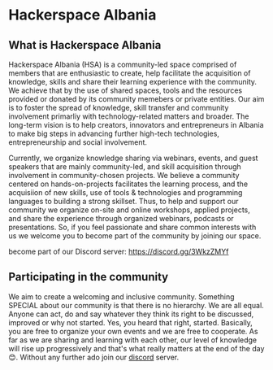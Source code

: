 # Hackerspace Albania

## What is Hackerspace Albania

Hackerspace Albania (HSA) is a community-led space comprised of members that are enthusiastic to create, help facilitate the acquisition of knowledge, skills and share their learning experience with the community. We achieve that by the use of shared spaces, tools and the resources provided or donated by its community memebers or private entities. Our aim is to foster the spread of knowledge, skill transfer and community involvement primarliy with technology-related matters and broader. The long-term vision is to help creators, innovators and entrepreneurs in Albania to make big steps in advancing further high-tech technologies, entrepreneurship and social involvement.

Currently, we organize knowledge sharing via webinars, events, and guest speakers that are mainly community-led, and skill acquisition through involvement in community-chosen projects. We believe a community centered on hands-on-projects facilitates the learning process, and the acquisiion of new skills, use of tools & technologies and programming languages to building a strong skillset. Thus, to help and support our community we organize on-site and online workshops, applied projects, and share the experience through organized webinars, podcasts or presentations. So, if you feel passionate and share common interests with us we welcome you to become part of the community by joining our space. 


become part of our Discord server: https://discord.gg/3WkzZMYf



## Participating in the community

We aim to create a welcoming and inclusive community. Something SPECIAL about our community is that there is no hierarchy. We are all equal. Anyone can act, do and say whatever they think its right to be discussed, improved or why not started. Yes, you heard that right, started. Basically, you are free to organize your own events and we are free to cooperate. As far as we are sharing and learning with each other, our level of knowledge will rise up progressively and that's what really matters at the end of the day 😊. Without any further ado join our [discord](https://discord.gg/H5hxxUfrGr) server.


<!--

**Here are some ideas to get you started:**

🙋‍♀️ A short introduction - what is your organization all about?
🌈 Contribution guidelines - how can the community get involved?
👩‍💻 Useful resources - where can the community find your docs? Is there anything else the community should know?
🍿 Fun facts - what does your team eat for breakfast?
🧙 Remember, you can do mighty things with the power of [Markdown](https://docs.github.com/github/writing-on-github/getting-started-with-writing-and-formatting-on-github/basic-writing-and-formatting-syntax)
-->
